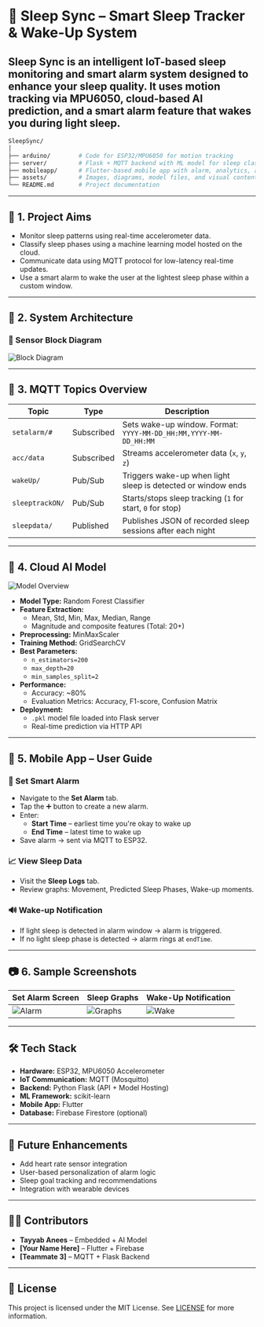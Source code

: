 # 🌙 Sleep Sync – Smart Sleep Tracker & Wake-Up System

**Sleep Sync** is an intelligent IoT-based sleep monitoring and smart alarm system designed to enhance your sleep quality. It uses motion tracking via MPU6050, cloud-based AI prediction, and a smart alarm feature that wakes you during light sleep.
---
```bash
SleepSync/
│
├── arduino/        # Code for ESP32/MPU6050 for motion tracking
├── server/         # Flask + MQTT backend with ML model for sleep classification
├── mobileapp/      # Flutter-based mobile app with alarm, analytics, and UI
├── assets/         # Images, diagrams, model files, and visual content
└── README.md       # Project documentation
```


---

## 🎯 1. Project Aims

- Monitor sleep patterns using real-time accelerometer data.
- Classify sleep phases using a machine learning model hosted on the cloud.
- Communicate data using MQTT protocol for low-latency real-time updates.
- Use a smart alarm to wake the user at the lightest sleep phase within a custom window.

---

## 🧠 2. System Architecture

### 🔧 Sensor Block Diagram

![Block Diagram](assets/sensor_block_diagram.png) <!-- Replace with actual image -->

---

## 📡 3. MQTT Topics Overview

| Topic             | Type         | Description                                                                 |
|------------------|--------------|-----------------------------------------------------------------------------|
| `setalarm/#`      | Subscribed   | Sets wake-up window. Format: `YYYY-MM-DD_HH:MM,YYYY-MM-DD_HH:MM`           |
| `acc/data`        | Subscribed   | Streams accelerometer data (`x`, `y`, `z`)                                  |
| `wakeUp/`         | Pub/Sub      | Triggers wake-up when light sleep is detected or window ends               |
| `sleeptrackON/`   | Pub/Sub      | Starts/stops sleep tracking (`1` for start, `0` for stop)                  |
| `sleepdata/`      | Published    | Publishes JSON of recorded sleep sessions after each night                 |

---

## 🤖 4. Cloud AI Model

![Model Overview](assets/ai_model_architecture.png) <!-- Replace with actual image -->

- **Model Type:** Random Forest Classifier  
- **Feature Extraction:**  
  - Mean, Std, Min, Max, Median, Range  
  - Magnitude and composite features (Total: 20+)  
- **Preprocessing:** MinMaxScaler  
- **Training Method:** GridSearchCV  
- **Best Parameters:**  
  - `n_estimators=200`  
  - `max_depth=20`  
  - `min_samples_split=2`  
- **Performance:**  
  - Accuracy: ~80%  
  - Evaluation Metrics: Accuracy, F1-score, Confusion Matrix  
- **Deployment:**  
  - `.pkl` model file loaded into Flask server  
  - Real-time prediction via HTTP API

---

## 📱 5. Mobile App – User Guide

### 🔔 Set Smart Alarm

- Navigate to the **Set Alarm** tab.
- Tap the ➕ button to create a new alarm.
- Enter:
  - **Start Time** – earliest time you're okay to wake up
  - **End Time** – latest time to wake up
- Save alarm → sent via MQTT to ESP32.

### 📈 View Sleep Data

- Visit the **Sleep Logs** tab.
- Review graphs: Movement, Predicted Sleep Phases, Wake-up moments.

### 🔊 Wake-up Notification

- If light sleep is detected in alarm window → alarm is triggered.
- If no light sleep phase is detected → alarm rings at `endTime`.

---

## 📷 6. Sample Screenshots

| Set Alarm Screen | Sleep Graphs | Wake-Up Notification |
|------------------|--------------|-----------------------|
| ![Alarm](assets/set_alarm.png) | ![Graphs](assets/sleep_graph.png) | ![Wake](assets/wake_up.png) |

---

## 🛠️ Tech Stack

- **Hardware:** ESP32, MPU6050 Accelerometer
- **IoT Communication:** MQTT (Mosquitto)
- **Backend:** Python Flask (API + Model Hosting)
- **ML Framework:** scikit-learn
- **Mobile App:** Flutter
- **Database:** Firebase Firestore (optional)

---

## 🚀 Future Enhancements

- Add heart rate sensor integration
- User-based personalization of alarm logic
- Sleep goal tracking and recommendations
- Integration with wearable devices

---

## 🧑‍💻 Contributors

- **Tayyab Anees** – Embedded + AI Model  
- **[Your Name Here]** – Flutter + Firebase  
- **[Teammate 3]** – MQTT + Flask Backend

---

## 📄 License

This project is licensed under the MIT License. See [LICENSE](LICENSE) for more information.


